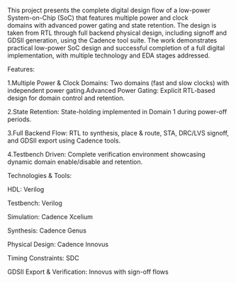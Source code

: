 This project presents the complete digital design flow of a low-power System-on-Chip (SoC) that features multiple power and clock domains with advanced power gating and state retention. The design is taken from RTL through full backend physical design, including signoff and GDSII generation, using the Cadence tool suite. The work demonstrates practical low-power SoC design and successful completion of a full digital implementation, with multiple technology and EDA stages addressed.



Features:

1.Multiple Power & Clock Domains: Two domains (fast and slow clocks) with independent power gating.Advanced Power Gating: Explicit RTL-based design for domain control and retention.

2.State Retention: State-holding implemented in Domain 1 during power-off periods.

3.Full Backend Flow: RTL to synthesis, place & route, STA, DRC/LVS signoff, and GDSII export using Cadence tools.

4.Testbench Driven: Complete verification environment showcasing dynamic domain enable/disable and retention.





Technologies & Tools:

HDL: Verilog

Testbench: Verilog

Simulation: Cadence Xcelium

Synthesis: Cadence Genus

Physical Design: Cadence Innovus

Timing Constraints: SDC

GDSII Export & Verification: Innovus with sign-off flows
